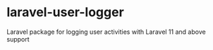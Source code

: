 # laravel-user-logger
Laravel package for logging user activities with Laravel 11 and above support
